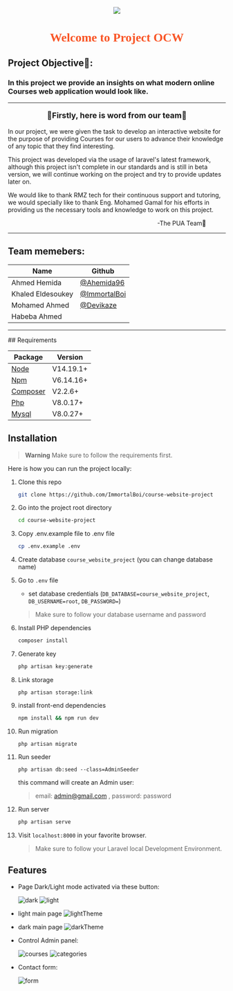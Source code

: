 <p align="center">
  <img src="https://github.com/ImmortalBoi/course-website-project/blob/main/readmeimgs/Online_Courses_Website_Project.png" />
</p>

<h1 align="center" style="color:#f95627;font-family:ver">Welcome to Project OCW</h1>

<h2 style="font-weight:bold"> Project Objective&#127919: </h2> 

### In this project we provide an insights on what modern online Courses web application would look like.

<hr>
<p align="center" style="font-size: 18px;font-weight:bold">&#128158Firstly, here is word from our team&#128158</p>

In our project, we were given the task to develop an interactive website for the purpose of providing Courses for our users to advance their knowledge of any topic that they find interesting. 

This project was developed via the usage of laravel's latest framework, although this project isn't complete in our standards and is still in beta version, we will continue working on the project and try to provide updates later on. 

We would like to thank RMZ tech for their continuous support and tutoring, we would specially like to thank Eng. Mohamed Gamal for his efforts in providing us the necessary tools and knowledge to work on this project.

<p style="text-align: center ;text-indent: 300px">-The PUA Team&#128150</p>
<hr>

## Team memebers:

| Name | Github |
| ----- | ------------|
|Ahmed Hemida | [@Ahemida96](https://github.com/Ahemida96)
|Khaled Eldesoukey | [@ImmortalBoi](https://github.com/ImmortalBoi)
|Mohamed Ahmed | [@Devikaze](https://github.com/Devikaze)
|Habeba Ahmed|

<hr>
<a name="requirements"></a>
## Requirements

Package | Version
--- | ---
[Node](https://nodejs.org/en/) | V14.19.1+
[Npm](https://nodejs.org/en/)  | V6.14.16+ 
[Composer](https://getcomposer.org/)  | V2.2.6+
[Php](https://www.php.net/)  | V8.0.17+
[Mysql](https://www.mysql.com/)  |V8.0.27+

<a name="installation"></a>
## Installation

> **Warning**
> Make sure to follow the requirements first.

Here is how you can run the project locally:
1. Clone this repo
    ```sh
    git clone https://github.com/ImmortalBoi/course-website-project
    ```

1. Go into the project root directory
    ```sh
    cd course-website-project
    ```

1. Copy .env.example file to .env file
    ```sh
    cp .env.example .env
    ```
1. Create database `course_website_project` (you can change database name)

1. Go to `.env` file 
    - set database credentials (`DB_DATABASE=course_website_project`, `DB_USERNAME=root`, `DB_PASSWORD=`)
    > Make sure to follow your database username and password

1. Install PHP dependencies 
    ```sh
    composer install
    ```

1. Generate key 
    ```sh
    php artisan key:generate
    ```
1. Link storage
    ```
    php artisan storage:link 
    ```
1. install front-end dependencies
    ```sh
    npm install && npm run dev
    ```

1. Run migration
    ```
    php artisan migrate
    ```
    
1. Run seeder
    ```
    php artisan db:seed --class=AdminSeeder
    ```
    this command will create an Admin user:
     > email: admin@gmail.com , password: password


1. Run server 
   
    ```sh
    php artisan serve
    ```  

1. Visit `localhost:8000` in your favorite browser.     

    > Make sure to follow your Laravel local Development Environment.


## Features

- Page Dark/Light mode activated via these button:

    ![dark](https://github.com/ImmortalBoi/course-website-project/blob/main/readmeimgs/moon.PNG) ![light](https://github.com/ImmortalBoi/course-website-project/blob/main/readmeimgs/sun.PNG)
- light main page
    ![lightTheme](https://github.com/ImmortalBoi/course-website-project/blob/main/readmeimgs/fulldark.png)
- dark main page
    ![darkTheme](https://github.com/ImmortalBoi/course-website-project/blob/main/readmeimgs/fulllight.PNG)

- Control Admin panel:

    ![courses](https://github.com/ImmortalBoi/course-website-project/blob/main/readmeimgs/courses.png)
    ![categories](https://github.com/ImmortalBoi/course-website-project/blob/main/readmeimgs/categories.png)

- Contact form:

    ![form](https://github.com/ImmortalBoi/course-website-project/blob/main/readmeimgs/contactform.png)


